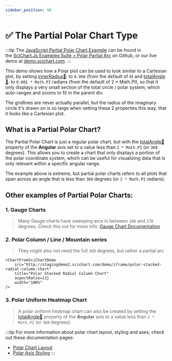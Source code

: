 ```yaml
---
sidebar_position: 98
---
```


# ✅ The Partial Polar Chart Type

:::tip
The [JavaScript Partial Polar Chart Example](http://stagingdemo2.scichart.com/demo/iframe/polar-partial-arc) can be found in the [SciChart.Js Examples Suite > Polar Partial Arc](https://github.com/ABTSoftware/SciChart.JS.Examples/tree/release_v4.0/Examples/src/components/Examples/Charts2D/PolarCharts/PolarPartialArc) on Github, or our live demo at [demo.scichart.com](http://stagingdemo2.scichart.com/demo).
:::

<ChartFromSciChartDemo
    src="http://stagingdemo2.scichart.com/demo/iframe/polar-partial-arc"
    title="Partial Polar Series Chart"
/>

This demo shows how a Polar plot can be used to look similar to a Cartesian plot, by setting [innerRadius:blue_book:](https://www.scichart.com/documentation/js/v4/typedoc/classes/polaraxisbase.html#innerradius): to `0.998` (from the default of `0`) and [totalAngle:blue_book:](https://www.scichart.com/documentation/js/v4/typedoc/classes/polaraxisbase.html#totalangle): to `0.001 * Math.PI` radians (from the default of 2 * Math.PI), so that it only displays a very small section of the total circle / polar system, which auto-ranges and zooms to fit in the parent div. 

The gridlines are never actually parallel, but the radius of the imaginary circle it's drawn on is so large when setting these 2 properties this way, that it looks like a Cartesian plot.

## What is a Partial Polar Chart?

The Partial Polar Chart is just a regular polar chart, but with the [totalAngle:blue_book:](https://www.scichart.com/documentation/js/v4/typedoc/classes/polaraxisbase.html#totalangle) property of the **Angular** axis set to a value less than `2 * Math.PI` (or `360` degrees). This allows you to create a chart that only displays a portion of the polar coordinate system, which can be useful for visualizing data that is only relevant within a specific angular range.

The example above is extreme, but partial polar charts refers to all plots that span across an angle that is less than `360` degrees (or `2 * Math.PI` radians).

## Other examples of Partial Polar Charts:

### 1. Gauge Charts
> Many Gauge charts have sweeping arcs in between `180` and `270` degrees.
> Check this out for more info: [Gauge Chart Documentation](/docs/2d-charts/chart-types/polar-gauge-chart)

<ChartFromSciChartDemo
    src="http://stagingdemo2.scichart.com/demo/iframe/polar-gauge-chart"
    title="Partial Polar Gauge Chart"
/>


### 2. Polar Column / Line / Mountain series
> They might also not need the full `360` degrees, but rather a partial arc

<div style={{display: 'flex', gap: 10, width: '100%'}}>
    <ChartFromSciChartDemo
        src="http://stagingdemo2.scichart.com/demo/iframe/polar-radial-column-chart"
        title="Polar Radial Column Chart"
        aspectRatio={1}
        width="100%"
    />

    <ChartFromSciChartDemo
        src="http://stagingdemo2.scichart.com/demo/iframe/polar-stacked-radial-column-chart"
        title="Polar Stacked Radial Column Chart"
        aspectRatio={1}
        width="100%"
    />
</div>

### 3. Polar Uniform Heatmap Chart
> A polar uniform heatmap chart can also be created by setting the [totalAngle:blue_book:](https://www.scichart.com/documentation/js/v4/typedoc/classes/polaraxisbase.html#totalangle) property of the **Angular** axis to a value less than `2 * Math.PI` (or `360` degrees).

<ChartFromSciChartDemo
    src="http://stagingdemo2.scichart.com/demo/iframe/polar-uniform-heatmap-chart"
    title="Polar Uniform Heatmap Chart"
/>

:::tip
For more information about polar chart layout, styling and axes, check out these documentation pages:
- [Polar Chart Layout](/docs/2d-charts/axis-api/multi-axis-and-layout/polar-chart-layout)
- [Polar Axis Styling](/docs/2d-charts/axis-api/axis-styling/polar-axis-styling)
:::